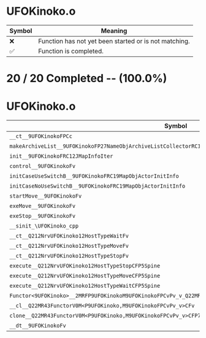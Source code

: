 # UFOKinoko.o
| Symbol | Meaning 
| ------------- | ------------- 
| :x: | Function has not yet been started or is not matching. 
| :white_check_mark: | Function is completed. 


# 20 / 20 Completed -- (100.0%)
# UFOKinoko.o
| Symbol | Decompiled? |
| ------------- | ------------- |
| `__ct__9UFOKinokoFPCc` | :white_check_mark: |
| `makeArchiveList__9UFOKinokoFP27NameObjArchiveListCollectorRC12JMapInfoIter` | :white_check_mark: |
| `init__9UFOKinokoFRC12JMapInfoIter` | :white_check_mark: |
| `control__9UFOKinokoFv` | :white_check_mark: |
| `initCaseUseSwitchB__9UFOKinokoFRC19MapObjActorInitInfo` | :white_check_mark: |
| `initCaseNoUseSwitchB__9UFOKinokoFRC19MapObjActorInitInfo` | :white_check_mark: |
| `startMove__9UFOKinokoFv` | :white_check_mark: |
| `exeMove__9UFOKinokoFv` | :white_check_mark: |
| `exeStop__9UFOKinokoFv` | :white_check_mark: |
| `__sinit_\UFOKinoko_cpp` | :white_check_mark: |
| `__ct__Q212NrvUFOKinoko12HostTypeWaitFv` | :white_check_mark: |
| `__ct__Q212NrvUFOKinoko12HostTypeMoveFv` | :white_check_mark: |
| `__ct__Q212NrvUFOKinoko12HostTypeStopFv` | :white_check_mark: |
| `execute__Q212NrvUFOKinoko12HostTypeStopCFP5Spine` | :white_check_mark: |
| `execute__Q212NrvUFOKinoko12HostTypeMoveCFP5Spine` | :white_check_mark: |
| `execute__Q212NrvUFOKinoko12HostTypeWaitCFP5Spine` | :white_check_mark: |
| `Functor<9UFOKinoko>__2MRFP9UFOKinokoM9UFOKinokoFPCvPv_v_Q22MR43FunctorV0M<P9UFOKinoko,M9UFOKinokoFPCvPv_v>` | :white_check_mark: |
| `__cl__Q22MR43FunctorV0M<P9UFOKinoko,M9UFOKinokoFPCvPv_v>CFv` | :white_check_mark: |
| `clone__Q22MR43FunctorV0M<P9UFOKinoko,M9UFOKinokoFPCvPv_v>CFP7JKRHeap` | :white_check_mark: |
| `__dt__9UFOKinokoFv` | :white_check_mark: |
